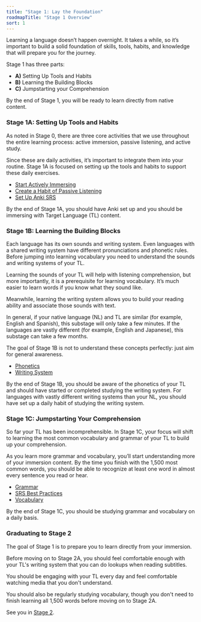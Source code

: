 ```yaml
---
title: "Stage 1: Lay the Foundation"
roadmapTitle: "Stage 1 Overview"
sort: 1
---
```


Learning a language doesn’t happen overnight.
It takes a while, so it’s important to build a solid foundation of skills, tools, habits, and knowledge that will prepare you for the journey.

Stage 1 has three parts:
* **A)** Setting Up Tools and Habits
* **B)** Learning the Building Blocks
* **C)** Jumpstarting your Comprehension

By the end of Stage 1, you will be ready to learn directly from native content.

### Stage 1A: Setting Up Tools and Habits

As noted in Stage 0, there are three core activities that we use throughout the entire learning process: active immersion, passive listening, and active study.

Since these are daily activities, it’s important to integrate them into your routine.
Stage 1A is focused on setting up the tools and habits to support these daily exercises.

* [Start Actively Immersing][stage-1a-active-immersion]
* [Create a Habit of Passive Listening][stage-1a-passive-listening]
* [Set Up Anki SRS][stage-1a-anki-setup]

By the end of Stage 1A, you should have Anki set up and you should be immersing with Target Language (TL) content.

### Stage 1B: Learning the Building Blocks

Each language has its own sounds and writing system.
Even languages with a shared writing system have different pronunciations and phonetic rules.
Before jumping into learning vocabulary you need to understand the sounds and writing systems of your TL.

Learning the sounds of your TL will help with listening comprehension, but more importantly, it is a prerequisite for learning vocabulary.
It’s much easier to learn words if you know what they sound like.

Meanwhile, learning the writing system allows you to build your reading ability and associate those sounds with text.

In general, if your native language (NL) and TL are similar (for example, English and Spanish), this substage will only take a few minutes.
If the languages are vastly different (for example, English and Japanese), this substage can take a few months.

The goal of Stage 1B is not to understand these concepts perfectly: just aim for general awareness.

* [Phonetics][stage-1b-phonetics]
* [Writing System][stage-1b-writing-system]

By the end of Stage 1B, you should be aware of the phonetics of your TL and should have started or completed studying the writing system. For languages with vastly different writing systems than your NL, you should have set up a daily habit of studying the writing system.

### Stage 1C: Jumpstarting Your Comprehension

So far your TL has been incomprehensible.
In Stage 1C, your focus will shift to learning the most common vocabulary and grammar of your TL to build up your comprehension.

As you learn more grammar and vocabulary, you’ll start understanding more of your immersion content.
By the time you finish with the 1,500 most common words, you should be able to recognize at least one word in almost every sentence you read or hear.

* [Grammar][stage-1c-grammar]
* [SRS Best Practices][stage-1c-srs-best-practices]
* [Vocabulary][stage-1c-vocabulary]

By the end of Stage 1C, you should be studying grammar and vocabulary on a daily basis.

### Graduating to Stage 2
The goal of Stage 1 is to prepare you to learn directly from your immersion.

Before moving on to Stage 2A, you should feel comfortable enough with your TL's writing system that you can do lookups when reading subtitles.

You should be engaging with your TL every day and feel comfortable watching media that you don't understand.

You should also be regularly studying vocabulary, though you don't need to finish learning all 1,500 words before moving on to Stage 2A.

See you in [Stage 2][stage-2-overview].

[stage-1a-active-immersion]: /roadmap/stage-1/a/active-immersion
[stage-1a-passive-listening]: /roadmap/stage-1/a/passive-listening
[stage-1a-anki-setup]: /roadmap/stage-1/a/anki-setup
[stage-1b-phonetics]: /roadmap/stage-1/b/phonetics
[stage-1b-writing-system]: /roadmap/stage-1/b/writing-system
[stage-1c-grammar]: /roadmap/stage-1/c/grammar
[stage-1c-srs-best-practices]: /roadmap/stage-1/c/srs-best-practices
[stage-1c-vocabulary]: /roadmap/stage-1/c/vocabulary
[stage-2-overview]: /roadmap/stage-2/overview
